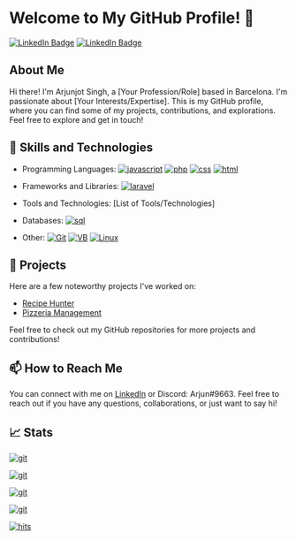 # Welcome to My GitHub Profile! 👋

[![LinkedIn Badge](https://img.shields.io/badge/-LinkedIn-blue?style=flat-square&logo=Linkedin&logoColor=white&link=arjunjot-singh-3512561a0)]()
[![LinkedIn Badge](https://img.shields.io/badge/-LinkedIn-blue?style=flat-square&logo=Linkedin&logoColor=white&link=[YOUR_LINKEDIN_PROFILE_URL])]()
## About Me

Hi there! I'm Arjunjot Singh, a [Your Profession/Role] based in Barcelona. I'm passionate about [Your Interests/Expertise]. This is my GitHub profile, where you can find some of my projects, contributions, and explorations. Feel free to explore and get in touch!

## 🧰 Skills and Technologies
- Programming Languages: 
[![javascript](https://img.shields.io/badge/JavaScript-323330?style=for-the-badge&logo=javascript&logoColor=F7DF1E)]()
[![php](https://img.shields.io/badge/PHP-777BB4?style=for-the-badge&logo=php&logoColor=white)]()
[![css](https://img.shields.io/badge/CSS3-1572B6?style=for-the-badge&logo=css3&logoColor=white)]() 
[![html](https://img.shields.io/badge/HTML5-E34F26?style=for-the-badge&logo=html5&logoColor=white)]()

- Frameworks and Libraries: 
[![laravel](https://img.shields.io/badge/Laravel-FF2D20?style=for-the-badge&logo=laravel&logoColor=white)]()
 
- Tools and Technologies: [List of Tools/Technologies] 

- Databases: 
[![sql](https://img.shields.io/badge/MySQL-005C84?style=for-the-badge&logo=mysql&logoColor=white)]()

- Other:
[![Git](https://img.shields.io/badge/GIT-E44C30?style=for-the-badge&logo=git&logoColor=white)]()
[![VB](https://img.shields.io/badge/VirtualBox-21416b?style=for-the-badge&logo=VirtualBox&logoColor=white)]()
[![Linux](https://img.shields.io/badge/Linux-FCC624?style=for-the-badge&logo=linux&logoColor=black)]()

## 🔭 Projects

Here are a few noteworthy projects I've worked on:

- [Recipe Hunter](https://github.com/Arjun2715/RecipeHunter.git)
- [Pizzeria Management](https://github.com/Arjun2715/PizzaApp.git)

Feel free to check out my GitHub repositories for more projects and contributions!

## 📫 How to Reach Me

You can connect with me on [LinkedIn](https://www.linkedin.com/in/arjunjot-singh-3512561a0/) or Discord: Arjun#9663. Feel free to reach out if you have any questions, collaborations, or just want to say hi!

## 📈 Stats

[![git](https://github-readme-stats.vercel.app/api/top-langs/?username=Arjun2715)]()

[![git](https://github-readme-stats-git-masterrstaa-rickstaa.vercel.app/api?username=Arjun2715)]()

[![git](https://github-readme-streak-stats.herokuapp.com/?user=Arjun2715)]()

[![git](https://github-profile-summary-cards.vercel.app/api/cards/profile-details?username=Arjun2715)]()


[![hits](https://hits.seeyoufarm.com/api/count/incr/badge.svg?url=https%3A%2F%2Fgithub.com%2FArjun27151212%2Fhit-counter)]()